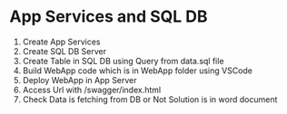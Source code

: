 # App Services and SQL DB

1. Create App Services
2. Create SQL DB Server
3. Create Table in SQL DB using Query from data.sql file
4. Build WebApp code which is in WebApp folder using VSCode
5. Deploy WebApp in App Server
6. Access Url with <url>/swagger/index.html
7. Check Data is fetching from DB or Not
    Solution is in word document

